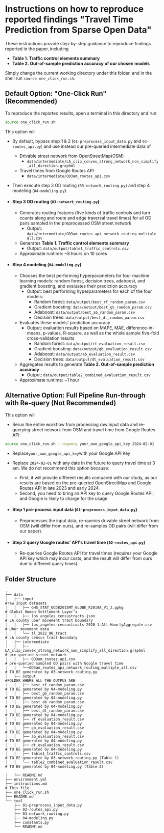 # Instructions on how to reproduce reported findings "Travel Time Prediction from Sparse Open Data"

These instructions provide step-by-step guidance to reproduce findings reported in the paper, including 
- **Table 1. Traffic control elements summary**
- **Table 2. Out-of-sample prediction accuracy of our chosen models**

Simply change the current working directory under this folder, and in the shell run `source one_click_run.sh`.

## Default Option: "One-Click Run" (Recommended)
To reproduce the reported results, open a terminal in this directory and run: 
```bash
source one_click_run.sh
```
This option will
- By default, bypass step 1 & 2 (`01-preprocess_input_data.py` and `02-routes_api.py`) and use instead our pre-queried intermediate data of 
  - Drivable street network from OpenStreetMap(OSM) 
    - `data/intermediate/LA_clip_convex_strong_network_non_simplify_all_direction.graphml`
  - Travel times from Google Routes API
    - `data/intermediate/OD3am_routes_api.csv`

- Then execute step 3 OD routing (`03-network_routing.py`) and step 4 modeling (`04-modeling.py`).
- #### Step 3 OD routing (`03-network_routing.py`)
  - Generates routing features (five kinds of traffic controls and turn counts along and route and edge traversal travel times) for all OD pairs sampled in the preprocessed OSM street network.
    - Output: `data/intermediate/OD3am_routes_api_network_routing_multiple_all.csv`
  - Generates **Table 1. Traffic control elements summary**
    - Output: `data/output/table1_traffic_controls.csv`
  - Approximate runtime: ~8 hours on 10 cores
  
- #### Step 4 modeling (`04-modeling.py`)
  - Chooses the best performing hyperparameters for four machine learning models: random forest, decision trees, adaboost, and gradient boosting, and evaluates their prediction accuracy
    - Output: best performing hyperparameters for each of the four models:
      - Random forest: `data/output/best_rf_random_param.csv`
      - Gradient boosting: `data/output/best_gb_random_param.csv`
      - Adaboost: `data/output/best_ab_random_param.csv`
      - Decision trees: `data/output/best_dt_random_param.csv`
  - Evaluates these models' prediction accuracy
    - Output: evaluation results based on MAPE, MAE, difference-in-means, p-values, R-square, as well as the whole sample five-fold cross-validation results
      - Random forest: `data/output/rf_evaluation_result.csv`
      - Gradient boosting: `data/output/gb_evaluation_result.csv` 
      - Adaboost: `data/output/ab_evaluation_result.csv`
      - Decision trees: `data/output/dt_evaluation_result.csv`
  - Aggregates results to generate **Table 2. Out-of-sample prediction accuracy**
    - Output: `data/output/table2_combined_evaluation_result.csv`
  - Approximate runtime: ~1 hour

## Alternative Option: Full Pipeline Run-through with Re-query (Not Recommended)

This option will
- Rerun the entire workflow from processing raw input data and re-querying street network from OSM and travel time from Google Routes API:

```bash
source one_click_run.sh --requery your_own_google_api_key 2024-02-01
```
- Replace`your_own_google_api_key`with your Google API Key
- Replace `2024-02-01` with any date in the future to query travel time at 3 am.
We do not recommend this option because: 
  - First, it will provide different results compared with our study, as our results are based on the pre-queried OpenStreetMap and Google Routes API in late 2023 and early 2024. 
  - Second, you need to bring an API key to query Google Routes API, and Google is likely to charge for the usage.

- #### Step 1 pre-process input data (`01-preprocess_input_data.py`)
  - Preprocesses the input data, re-queries drivable street network from OSM (will differ from ours), and re-samples OD pairs (will differ from our paper).
- #### Step 2 query Google routes' API's travel time (`02-routes_api.py`)
  - Re-queries Google Routes API for travel times (requires your Google API key which may incur costs, and the result will differ from ours due to different query times).

## Folder Structure
```text
.
├── data
│   ├── input                                                                          #raw input datasets
│   │   ├── GHS_STAT_UCDB2015MT_GLOBE_R2019A_V1_2.gpkg                                 # Global Human Settlement Layer’s
│   │   ├── los_angeles_censustracts.json                                              # LA county uber movement tract boundary
│   │   ├── los_angeles-censustracts-2020-1-All-HourlyAggregate.csv                    # Uber movement data
│   │   └── tl_2022_06_tract                                                           # LA county census tract boundary
│   ├── intermediate
│   │   ├── LA_clip_convex_strong_network_non_simplify_all_direction.graphml           # pre-queried street network
│   │   ├── OD3am_routes_api.csv                                                       # pre-queried sampled OD pairs with Google travel time
│   │   └──OD3am_routes_api_network_routing_multiple_all.csv                           # TO BE generated by 03-network_routing.py
│   ├── output                                                                         #FOLDER WHERE ALL THE OUTPUS ARE
│   │   ├── best_rf_random_param.csv                                                   # TO BE generated by 04-modeling.py
│   │   ├── best_gb_random_param.csv                                                   # TO BE generated by 04-modeling.py
│   │   ├── best_ab_random_param.csv                                                   # TO BE generated by 04-modeling.py
│   │   ├── best_dt_random_param.csv                                                   # TO BE generated by 04-modeling.py
│   │   ├── rf_evaluation_result.csv                                                   # TO BE generated by 04-modeling.py
│   │   ├── gb_evaluation_result.csv                                                   # TO BE generated by 04-modeling.py
│   │   ├── ab_evaluation_result.csv                                                   # TO BE generated by 04-modeling.py
│   │   ├── dt_evaluation_result.csv                                                   # TO BE generated by 04-modeling.py
│   │   ├── table1_traffic_controls.csv                                                # TO BE generated by 03-network_routing.py (Table 1)
│   │   └── table2_combined_evaluation_result.csv                                      # TO BE generated by 04-modeling.py (Table 2)

│   └── README.md
├── environment.yml
├── instructions.md                                                                    # This file
├── one_click_run.sh
├── README.md
└── tool
    ├── 01-preprocess_input_data.py
    ├── 02-routes_api.py
    ├── 03-network_routing.py
    ├── 04-modeling.py
    ├── constants.py
    └── README.md
